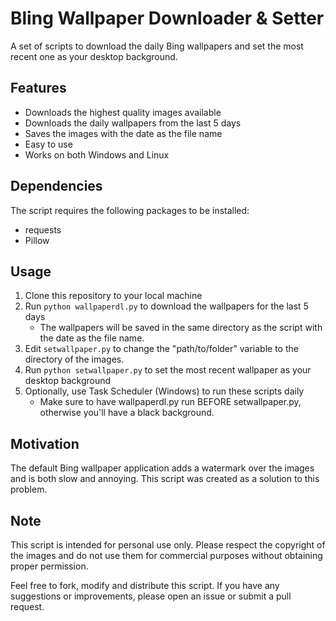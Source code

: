 # Bling Wallpaper Downloader & Setter
A set of scripts to download the daily Bing wallpapers and set the most recent one as your desktop background.

## Features

- Downloads the highest quality images available
- Downloads the daily wallpapers from the last 5 days
- Saves the images with the date as the file name
- Easy to use
- Works on both Windows and Linux

## Dependencies
The script requires the following packages to be installed:
- requests
- Pillow

## Usage
1. Clone this repository to your local machine
2. Run `python wallpaperdl.py` to download the wallpapers for the last 5 days
   - The wallpapers will be saved in the same directory as the script with the date as the file name.
4. Edit `setwallpaper.py` to change the "path/to/folder" variable to the directory of the images. 
5. Run `python setwallpaper.py` to set the most recent wallpaper as your desktop background
6. Optionally, use Task Scheduler (Windows) to run these scripts daily
   - Make sure to have wallpaperdl.py run BEFORE setwallpaper.py, otherwise you'll have a black background.

## Motivation
The default Bing wallpaper application adds a watermark over the images and is both slow and annoying. This script was created as a solution to this problem.

## Note

This script is intended for personal use only. Please respect the copyright of the images and do not use them for commercial purposes without obtaining proper permission.

Feel free to fork, modify and distribute this script. If you have any suggestions or improvements, please open an issue or submit a pull request.
